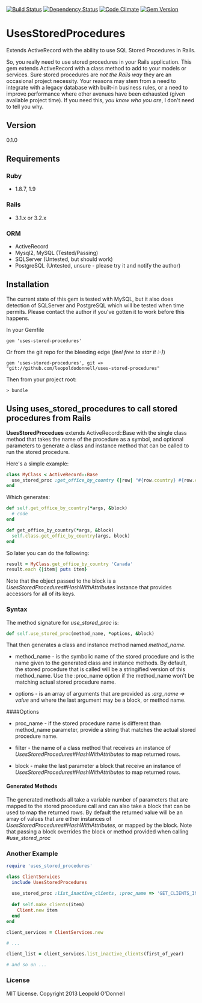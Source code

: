 [![Build Status](https://travis-ci.org/leopoldodonnell/uses-stored-procedures.png?branch=master)](https://travis-ci.org/leopoldodonnell/uses-stored-procedures)
[![Dependency Status](https://gemnasium.com/leopoldodonnell/uses-stored-procedures.png)](https://gemnasium.com/leopoldodonnell/uses-stored-procedures)
[![Code Climate](https://codeclimate.com/github/leopoldodonnell/uses-stored-procedures.png)](https://codeclimate.com/github/leopoldodonnell/uses-stored-procedures)
[![Gem Version](https://fury-badge.herokuapp.com/rb/uses-store-procedures.png)](http://badge.fury.io/rb/uses-store-procedures)

# UsesStoredProcedures

Extends ActiveRecord with the ability to use SQL Stored Procedures in Rails.

So, you really need to use stored procedures in your Rails application. This gem extends ActiveRecord with a class method to add to your models or services. Sure stored procedures are *not the Rails way* they are an occasional project necessity. Your reasons may stem from a need to integrate with a legacy database with built-in business rules, or a need to improve performance where other avenues have been exhausted (given available project time). If you need this, *you know who you are*, I don't need to tell you why.

## Version

0.1.0

## Requirements

### Ruby

- 1.8.7, 1.9

### Rails

- 3.1.x or 3.2.x

### ORM

- ActiveRecord
- Mysql2, MySQL (Tested/Passing)
- SQLServer     (Untested, but should work)
- PostgreSQL    (Untested, unsure - please try it and notify the author)

## Installation

The current state of this gem is tested with MySQL, but it also does detection of SQLServer and PostgreSQL which will
be tested when time permits. Please contact the author if you've gotten it to work before this happens.

In your Gemfile

    gem 'uses-stored-procedures'

Or from the git repo for the bleeding edge (*feel free to star it :-)*)

    gem 'uses-stored-procedures', git => "git://github.com/leopoldodonnell/uses-stored-procedures"

Then from your project root:

    > bundle


## Using uses_stored_procedures to call stored procedures from Rails

**UsesStoredProcedues** extends ActiveRecord::Base with the single class method that takes the name of the procedure as a symbol, and optional parameters to generate a class and instance method that can be called to run the stored procedure.

Here's a simple example:

```ruby
class MyClass < ActiveRecord::Base
  use_stored_proc :get_office_by_country {|row| "#{row.country} #{row.city}, phone: #{row.phone}"}
end
```

Which generates:

```ruby
def self.get_office_by_country(*args, &block)
  # code
end

def get_office_by_country(*args, &block)
  self.class.get_offic_by_country(args, block)
end
```   

So later you can do the following:
  
```ruby
result = MyClass.get_office_by_country 'Canada'
result.each {|item| puts item}
```

Note that the object passed to the block is a *UsesStoredProcedures#HashWithAttributes* instance that provides accessors for all of its keys.

### Syntax

The method signature for *use_stored_proc* is:

```ruby
def self.use_stored_proc(method_name, *options, &block)
```

That then generates a class and instance method named *method_name*.

* method_name - is the symbolic name of the stored procedure and is the name given to the generated class and instance methods. By default, the stored procedure that is called will be a stringified version of this method_name. Use the :proc_name option if the method_name won't be matching actual stored procedure name.

* options - is an array of arguments that are provided as *:arg_name => value* and where the last argument may be a block, or method name.

####Options

* proc_name - if the stored procedure name is different than method_name parameter, provide a string that matches the actual stored procedure name.

* filter - the name of a class method that receives an instance of *UsesStoredProcedures#HashWithAttributes* to map returned rows.

* block - make the last parameter a block that receive an instance of *UsesStoredProcedures#HashWithAttributes* to map returned rows.

#### Generated Methods

The generated methods all take a variable number of parameters that are mapped to the stored procedure call and can also take a block that can be used to map the returned rows. By default the returned value will be an array of values that are either instances of *UsesStoredProcedures#HashWithAttributes*, or mapped by the block. Note that passing a block overrides the block or method provided when calling *#use_stored_proc*

### Another Example

```ruby
require 'uses_stored_procedures'

class ClientServices
  include UsesStoredProcedures
  
  use_stored_proc :list_inactive_clients, :proc_name => 'GET_CLIENTS_INACTIVE_STATUS', :filter => :make_clients
  
  def self.make_clients(item)
    Client.new item
  end
end

client_services = ClientServices.new

# ...

client_list = client_services.list_inactive_clients(first_of_year)

# and so on ...
```

### License

MIT License. Copyright 2013 Leopold O'Donnell


